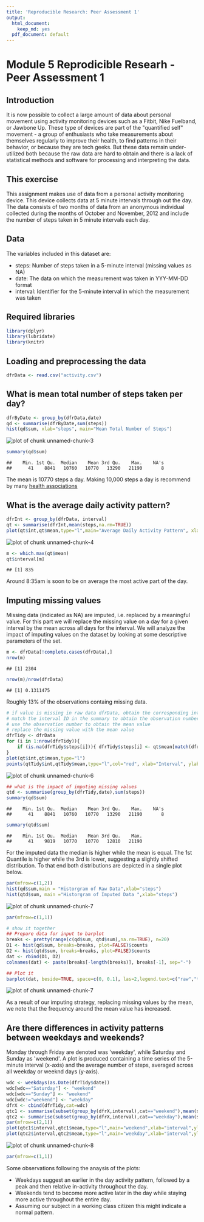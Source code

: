 ```yaml
---
title: 'Reproducible Research: Peer Assessment 1'
output:
  html_document:
    keep_md: yes
  pdf_document: default
---
```

# Module 5 Reprodicible Researh - Peer Assessment 1

## Introduction
It is now possible to collect a large amount of data about personal movement using activity monitoring devices such as a Fitbit, Nike Fuelband, or Jawbone Up. These type of devices are part of the "quantified self" movement - a group of enthusiasts who take measurements about themselves regularly to improve their health, to find patterns in their behavior, or because they are tech geeks. But these data remain under-utilized both because the raw data are hard to obtain and there is a lack of statistical methods and software for processing and interpreting the data.

## This exercise
This assignment makes use of data from a personal activity monitoring device. This device collects data at 5 minute intervals through out the day. The data consists of two months of data from an anonymous individual collected during the months of October and November, 2012 and include the number of steps taken in 5 minute intervals each day.

## Data
The variables included in this dataset are:
- steps: Number of steps taken in a 5-minute interval (missing values as NA)
- date: The data on which the measurement was taken in YYY-MM-DD format
- interval: Identifier for the 5-minute interval in which the measurement was taken

## Required libraries

```r
library(dplyr)
library(lubridate)
library(knitr)
```

## Loading and preprocessing the data

```r
dfrData <- read.csv("activity.csv")
```

## What is mean total number of steps taken per day?

```r
dfrByDate <- group_by(dfrData,date)
qd <- summarise(dfrByDate,sum(steps))
hist(qd$sum, xlab="steps", main="Mean Total Number of Steps")
```

![plot of chunk unnamed-chunk-3](figure/unnamed-chunk-3-1.png) 

```r
summary(qd$sum)
```

```
##    Min. 1st Qu.  Median    Mean 3rd Qu.    Max.    NA's 
##      41    8841   10760   10770   13290   21190       8
```

The mean is 10770 steps a day. Making 10,000 steps a day is recommend by many [health associations](http://www.nhs.uk/Livewell/loseweight/Pages/10000stepschallenge.aspx)

## What is the average daily activity pattern?

```r
dfrInt <- group_by(dfrData, interval)
qt <- summarise(dfrInt,mean(steps,na.rm=TRUE))
plot(qt$int,qt$mean,type="l",main="Average Daily Activity Pattern", xlab="Interval", ylab="Average Steps")
```

![plot of chunk unnamed-chunk-4](figure/unnamed-chunk-4-1.png) 

```r
m <- which.max(qt$mean)
qt$interval[m]
```

```
## [1] 835
```

Around 8:35am is soon to be on average the most active part of the day. 

## Imputing missing values
Missing data (indicated as NA) are imputed, i.e. replaced by a meaningful value.
For this part we will replace the missing value on a day for a given interval by the mean across all days for the interval.
We will analyze the impact of imputing values on the dataset by looking at some descriptive parameters of the set.

```r
m <- dfrData[!complete.cases(dfrData),]
nrow(m)
```

```
## [1] 2304
```

```r
nrow(m)/nrow(dfrData)
```

```
## [1] 0.1311475
```

Roughly 13% of the observations containg missing data.


```r
# if value is missing in raw data dfrData, obtain the corresponding interval ID
# match the interval ID in the summary to obtain the observation number
# use the observation number to obtain the mean value
# replace the missing value with the mean value
dfrTidy <- dfrData
for (i in 1:nrow(dfrTidy)){
    if (is.na(dfrTidy$steps[i])){ dfrTidy$steps[i] <- qt$mean[match(dfrTidy$interval[i],qt$interval)]}
}
plot(qt$int,qt$mean,type="l")
points(qtTidy$int,qtTidy$mean,type="l",col="red", xlab="Interval", ylab="Average Steps")
```

![plot of chunk unnamed-chunk-6](figure/unnamed-chunk-6-1.png) 

```r
## what is the impact of imputing missing values
qtd <- summarise(group_by(dfrTidy,date),sum(steps))
summary(qd$sum)
```

```
##    Min. 1st Qu.  Median    Mean 3rd Qu.    Max.    NA's 
##      41    8841   10760   10770   13290   21190       8
```

```r
summary(qtd$sum)
```

```
##    Min. 1st Qu.  Median    Mean 3rd Qu.    Max. 
##      41    9819   10770   10770   12810   21190
```
For the imputed data the median is higher while the mean is equal.
The 1st Quantile is higher while the 3rd is lower, suggesting a slightly shifted distribution.
To that end both distributions are depicted in a single plot below.

```r
par(mfrow=c(1,2))
hist(qd$sum,main = "Historgram of Raw Data",xlab="steps")
hist(qtd$sum, main ="Historgram of Imputed Data ",xlab="steps")
```

![plot of chunk unnamed-chunk-7](figure/unnamed-chunk-7-1.png) 

```r
par(mfrow=c(1,1))

# show it together
## Prepare data for input to barplot
breaks <- pretty(range(c(qd$sum, qtd$sum),na.rm=TRUE), n=20)
D1 <- hist(qd$sum, breaks=breaks, plot=FALSE)$counts
D2 <- hist(qtd$sum, breaks=breaks, plot=FALSE)$counts
dat <- rbind(D1, D2)
colnames(dat) <- paste(breaks[-length(breaks)], breaks[-1], sep="-")

## Plot it
barplot(dat, beside=TRUE, space=c(0, 0.1), las=2,legend.text=c("raw","tidy"),main="Histogram of Raw and Imputed Data")
```

![plot of chunk unnamed-chunk-7](figure/unnamed-chunk-7-2.png) 

As a result of our imputing strategy, replacing missing values by the mean, we note that the frequency around the mean value has increased.

## Are there differences in activity patterns between weekdays and weekends?
Monday through Friday are denoted was 'weekday', while Saturday and Sunday as 'weekend'.
A plot is produced containing a time series of the 5-minute interval (x-axis) and the average number of steps, averaged across all weekday or weeknd days (y-axis).

```r
wdc <- weekdays(as.Date(dfrTidy$date))
wdc[wdc=="Saturday"] <- "weekend"
wdc[wdc=="Sunday"] <- "weekend"
wdc[wdc!="weekend"] <- "weekday"
dfrX <- cbind(dfrTidy,cat=wdc)
qtc1 <- summarise(subset(group_by(dfrX,interval),cat=="weekend"),mean(steps))
qtc2 <- summarise(subset(group_by(dfrX,interval),cat=="weekday"),mean(steps))
par(mfrow=c(2,1))
plot(qtc1$interval,qtc1$mean,type="l",main="weekend",xlab="interval",ylab="avg steps")
plot(qtc2$interval,qtc2$mean,type="l",main="weekday",xlab="interval",ylab="avg steps")
```

![plot of chunk unnamed-chunk-8](figure/unnamed-chunk-8-1.png) 

```r
par(mfrow=c(1,1))
```

Some observations following the anaysis of the plots:
- Weekdays suggest an earlier in the day activity pattern, followed by a peak and then relative in-activity throughout the day.
- Weekends tend to become more active later in the day while staying more active throughout the entire day.
- Assuming our subject in a working class citizen this might indicate a normal pattern. 
